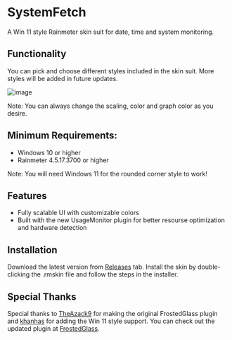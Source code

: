# SystemFetch
A Win 11 style Rainmeter skin suit for date, time and system monitoring.
## Functionality
You can pick and choose different styles included in the skin suit. More styles will be added in future updates.

![image](https://github.com/Meti0X7CB/SystemFetch/assets/8690114/ba5fb990-9916-469f-a62f-6d9678478a53)


Note: You can always change the scaling, color and graph color as you desire.
## Minimum Requirements:
- Windows 10 or higher
- Rainmeter 4.5.17.3700 or higher

Note: You will need Windows 11 for the rounded corner style to work!
## Features
- Fully scalable UI with customizable colors
- Built with the new UsageMonitor plugin for better resourse optimization and hardware detection
## Installation
Download the latest version from [Releases](https://github.com/Meti0X7CB/SystemFetch/releases) tab.
Install the skin by double-clicking the .rmskin file and follow the steps in the installer.
## Special Thanks
Special thanks to [TheAzack9](https://github.com/TheAzack9) for making the original FrostedGlass plugin and [khanhas](https://github.com/khanhas/) for adding the Win 11 style support. 
You can check out the updated plugin at [FrostedGlass](https://github.com/Meti0X7CB/FrostedGlass).
